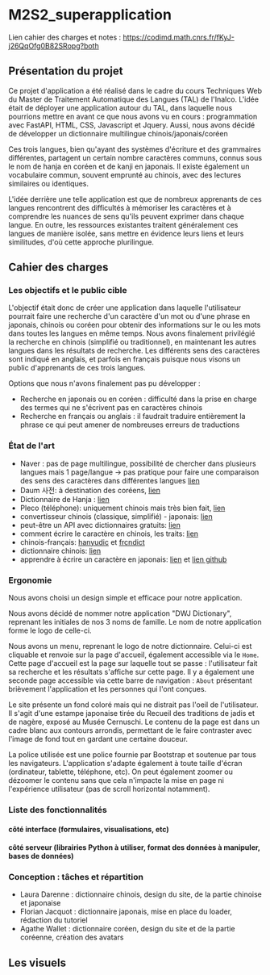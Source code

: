 # M2S2_superapplication

Lien cahier des charges et notes : https://codimd.math.cnrs.fr/fKyJ-j26QqOfg0B82SRopg?both

## Présentation du projet
Ce projet d'application a été réalisé dans le cadre du cours Techniques Web du Master de Traitement Automatique des Langues (TAL) de l'Inalco. L'idée était de déployer une application autour du TAL, dans laquelle nous pourrions mettre en avant ce que nous avons vu en cours : programmation avec FastAPI, HTML, CSS, Javascript et Jquery. Aussi, nous avons décidé de développer un dictionnaire multilingue chinois/japonais/coréen

Ces trois langues, bien qu'ayant des systèmes d'écriture et des grammaires différentes, partagent un certain nombre caractères communs, connus sous le nom de hanja en coréen et de kanji en japonais. Il existe également un vocabulaire commun, souvent emprunté au chinois, avec des lectures similaires ou identiques.

L'idée derrière une telle application est que de nombreux apprenants de ces langues rencontrent des difficultés à mémoriser les caractères et à comprendre les nuances de sens qu'ils peuvent exprimer dans chaque langue. En outre, les ressources existantes traitent généralement ces langues de manière isolée, sans mettre en évidence leurs liens et leurs similitudes, d'où cette approche plurilingue.

## Cahier des charges

### Les objectifs et le public cible

L'objectif était donc de créer une application dans laquelle l'utilisateur pourrait faire une recherche d'un caractère d'un mot ou d'une phrase en japonais, chinois ou coréen pour obtenir des informations sur le ou les mots dans toutes les langues en même temps. Nous avons finalement privilégié la recherche en chinois (simplifié ou traditionnel), en maintenant les autres langues dans les résultats de recherche. Les différents sens des caractères sont indiqué en anglais, et parfois en français puisque nous visons un public d'apprenants de ces trois langues.

Options que nous n'avons finalement pas pu développer : 
- Recherche en japonais ou en coréen : difficulté dans la prise en charge des termes qui ne s'écrivent pas en caractères chinois
- Recherche en français ou anglais : il faudrait traduire entièrement la phrase ce qui peut amener de nombreuses erreurs de traductions

### État de l'art
- Naver : pas de page multilingue, possibilité de chercher dans plusieurs langues mais 1 page/langue → pas pratique pour faire une comparaison des sens des caractères dans différentes langues [lien](https://dict.naver.com/frkodict/#/search?query=%E9%9F%93)
- Daum 사전: à destination des coréens, [lien](https://dic.daum.net/search.do?q=%E9%9F%93)
- Dictionnaire de Hanja : [lien](https://koreanhanja.app/%e9%9f%93)
- Pleco (téléphone): uniquement chinois mais très bien fait, [lien](https://www.pleco.com)
- convertisseur chinois (classique, simplifié) - japonais: [lien](http://www.jcdic.com/chinese_convert/index.php)
- peut-être un API avec dictionnaires gratuits: [lien](https://glosbe.com/)
- comment écrire le caractère en chinois, les traits: [lien](https://github.com/skishore/makemeahanzi)
- chinois-français: [hanyudic](https://github.com/guilhemmariotte/HanYuDic) et [frcndict](https://github.com/Nilhcem/frcndict-android)
- dictionnaire chinois: [lien](http://dict.cn/)
- apprendre à écrire un caractère en japonais: [lien](https://kanjialive.com/) et [lien github](https://github.com/TashiiDesign/Kanji-Search)

### Ergonomie

Nous avons choisi un design simple et efficace pour notre application. 

Nous avons décidé de nommer notre application "DWJ Dictionary", reprenant les initiales de nos 3 noms de famille. Le nom de notre application forme le logo de celle-ci.

Nous avons un menu, reprenant le logo de notre dictionnaire. Celui-ci est cliquable et renvoie sur la page d'accueil, également accessible via le `Home`. Cette page d'accueil est la page sur laquelle tout se passe : l'utilisateur fait sa recherche et les résultats s'affiche sur cette page. Il y a également une seconde page accessible via cette barre de navigation : `About` présentant brièvement l'application et les personnes qui l'ont conçues.

Le site présente un fond coloré mais qui ne distrait pas l'oeil de l'utilisateur. Il s'agit d'une estampe japonaise tirée du Recueil des traditions de jadis et de nagère, exposé au Musée Cernuschi. Le contenu de la page est dans un cadre blanc aux contours arrondis, permettant de le faire contraster avec l'image de fond tout en gardant une certaine douceur.

La police utilisée est une police fournie par Bootstrap et soutenue par tous les navigateurs. L'application s'adapte également à toute taille d'écran (ordinateur, tablette, téléphone, etc). On peut également zoomer ou dézoomer le contenu sans que cela n'impacte la mise en page ni l'expérience utilisateur (pas de scroll horizontal notamment).

### Liste des fonctionnalités

#### côté interface (formulaires, visualisations, etc) 

#### côté serveur (librairies Python à utiliser, format des données à manipuler, bases de données)

### Conception : tâches et répartition

- Laura Darenne : dictionnaire chinois, design du site, de la partie chinoise et japonaise
- Florian Jacquot : dictionnaire japonais, mise en place du loader, rédaction du tutoriel
- Agathe Wallet : dictionnaire coréen, design du site et de la partie coréenne, création des avatars



## Les visuels

